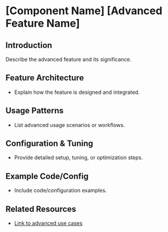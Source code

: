 # [Component Name] [Advanced Feature Name]

## Introduction
Describe the advanced feature and its significance.

## Feature Architecture
- Explain how the feature is designed and integrated.

## Usage Patterns
- List advanced usage scenarios or workflows.

## Configuration & Tuning
- Provide detailed setup, tuning, or optimization steps.

## Example Code/Config
- Include code/configuration examples.

## Related Resources
- [Link to advanced use cases](./advanced-use-cases.md)
